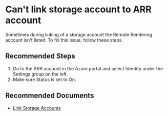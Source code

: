 <properties
  pagetitle="Can't link storage account to ARR account"
  service="microsoft.mixedreality"
  resource="remoterenderingaccounts"
  ms.author="jlyons"
  selfhelptype="Generic"
  supporttopicids="32693062"
  productpesids="16997"
  cloudenvironments="public"
  articleid="3f61a183-38bb-4d08-859e-884f8ff2910f"
  ownershipid="MixedReality_RemoteRendering" />
# Can't link storage account to ARR account

Sometimes during linking of a storage account the Remote Rendering account isn't listed. To fix this issue, follow these steps.

## **Recommended Steps**

1. Go to the ARR account in the Azure portal and select Identity under the Settings group on the left.
2. Make sure Status is set to On.

## **Recommended Documents**

* [Link Storage Accounts](https://docs.microsoft.com/azure/remote-rendering/how-tos/create-an-account#link-storage-accounts)